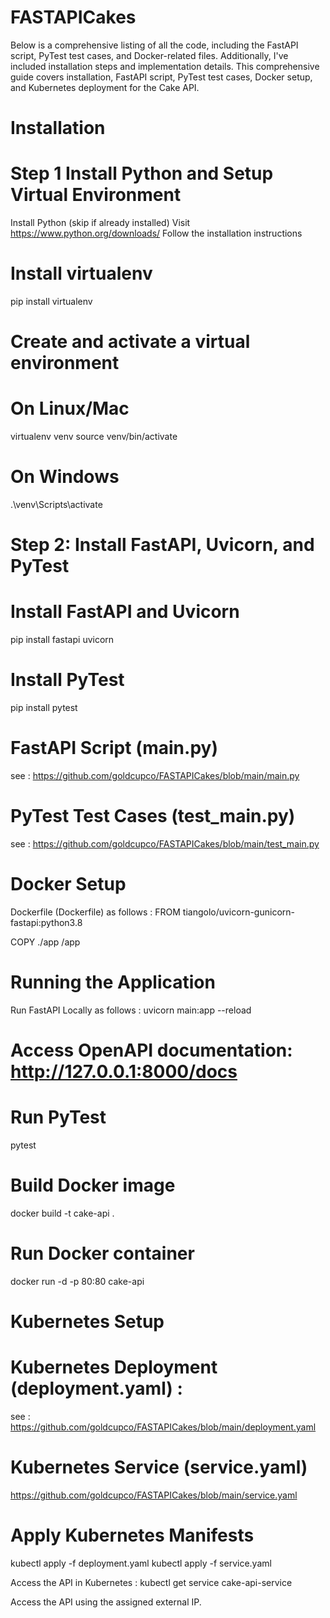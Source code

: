 # FASTAPICakes

Below is a comprehensive listing of all the code, including the FastAPI script, PyTest test cases, and Docker-related files. Additionally, I've included installation steps and implementation details.
This comprehensive guide covers installation, FastAPI script, PyTest test cases, Docker setup, and Kubernetes deployment for the Cake API.



# Installation
# Step 1 Install Python and Setup Virtual Environment
 Install Python (skip if already installed)
 Visit https://www.python.org/downloads/
 Follow the installation instructions

# Install virtualenv
pip install virtualenv

# Create and activate a virtual environment
# On Linux/Mac
virtualenv venv
source venv/bin/activate

# On Windows
.\venv\Scripts\activate

# Step 2: Install FastAPI, Uvicorn, and PyTest
# Install FastAPI and Uvicorn
pip install fastapi uvicorn

# Install PyTest
pip install pytest

# FastAPI Script (main.py) 
see :
https://github.com/goldcupco/FASTAPICakes/blob/main/main.py


# PyTest Test Cases (test_main.py)
see :
https://github.com/goldcupco/FASTAPICakes/blob/main/test_main.py

# Docker Setup
Dockerfile (Dockerfile) as follows :
FROM tiangolo/uvicorn-gunicorn-fastapi:python3.8

COPY ./app /app


# Running the Application
Run FastAPI Locally as follows :
uvicorn main:app --reload


# Access OpenAPI documentation: http://127.0.0.1:8000/docs

# Run PyTest
pytest


# Build Docker image
docker build -t cake-api .

# Run Docker container
docker run -d -p 80:80 cake-api


# Kubernetes Setup
# Kubernetes Deployment (deployment.yaml) :
see :
https://github.com/goldcupco/FASTAPICakes/blob/main/deployment.yaml

# Kubernetes Service (service.yaml)
https://github.com/goldcupco/FASTAPICakes/blob/main/service.yaml

# Apply Kubernetes Manifests

kubectl apply -f deployment.yaml
kubectl apply -f service.yaml

Access the API in Kubernetes :
kubectl get service cake-api-service

Access the API using the assigned external IP.










